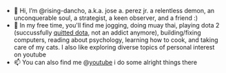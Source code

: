 - 👋 Hi, I’m @rising-dancho, a.k.a. jose a. perez jr. a relentless demon, an unconquerable soul, a strategist, a keen observer, and a friend  :)
- 👀 In my free time, you'll find me jogging, doing muay thai, playing dota 2 (succussfully [quitted dota](https://www.dotabuff.com/players/487426800), not an addict anymore), building/fixing computers, reading about psychology, learning how to cook, and taking care of my cats. I also like exploring diverse topics of personal interest on youtube
- 📫 You can also find me @[youtube](https://www.youtube.com/c/adfinemrising) i do some alright things there
